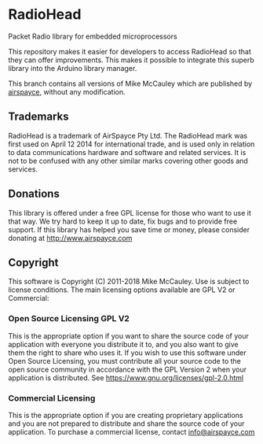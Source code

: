 # RadioHead
Packet Radio library for embedded microprocessors

This repository makes it easier for developers to access RadioHead so that they
can offer improvements. This makes it possible to integrate this superb library into
the Arduino library manager.

This branch contains all versions of Mike McCauley which are published by
[airspayce](http://www.airspayce.com/mikem/arduino/RadioHead), without any modification.

## Trademarks

RadioHead is a trademark of AirSpayce Pty Ltd. The RadioHead mark was first used
on April 12 2014 for international trade, and is used only in relation to data
communications hardware and software and related services.
It is not to be confused with any other similar marks covering other goods and services.

## Donations

This library is offered under a free GPL license for those who want to use it
that way. We try hard to keep it up to date, fix bugs and to provide free support.
If this library has helped you save time or money, please consider donating at http://www.airspayce.com

## Copyright

This software is Copyright (C) 2011-2018 Mike McCauley. Use is subject to license conditions.
The main licensing options available are GPL V2 or Commercial:

### Open Source Licensing GPL V2

This is the appropriate option if you want to share the source code of your application with everyone you distribute it to,
and you also want to give them the right to share who uses it.
If you wish to use this software under Open Source Licensing, you must contribute all your source code to the open
source community in accordance with the GPL Version 2 when your application is distributed.
See https://www.gnu.org/licenses/gpl-2.0.html

### Commercial Licensing

This is the appropriate option if you are creating proprietary applications and you are not prepared to distribute and
share the source code of your application. To purchase a commercial license, contact info@airspayce.com

